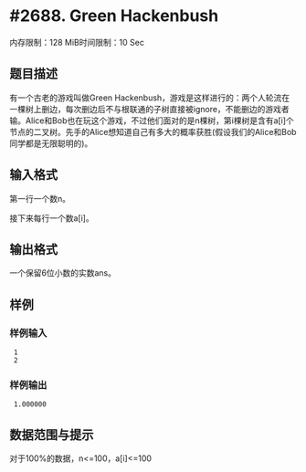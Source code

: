 # #2688. Green Hackenbush

内存限制：128 MiB时间限制：10 Sec

## 题目描述

  有一个古老的游戏叫做Green Hackenbush，游戏是这样进行的：两个人轮流在一棵树上删边，每次删边后不与根联通的子树直接被ignore，不能删边的游戏者输。Alice和Bob也在玩这个游戏，不过他们面对的是n棵树，第i棵树是含有a[i]个节点的二叉树。先手的Alice想知道自己有多大的概率获胜(假设我们的Alice和Bob同学都是无限聪明的)。

 

## 输入格式

  第一行一个数n。

  接下来每行一个数a[i]。

 

## 输出格式

  一个保留6位小数的实数ans。

 

## 样例

### 样例输入

    
     1
     2
      
    
    

### 样例输出

    
     1.000000
     
     
     
    

## 数据范围与提示

  对于100%的数据，n<=100，a[i]<=100
